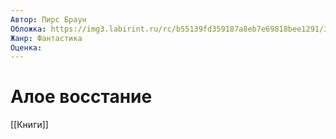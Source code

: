 ```yaml
---
Автор: Пирс Браун
Обложка: https://img3.labirint.ru/rc/b55139fd359187a8eb7e69818bee1291/363x561q80/books94/930761/cover.jpg?1680791251
Жанр: Фантастика
Оценка:
---
```


# Алое восстание

[[Книги]]